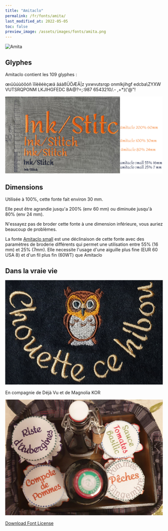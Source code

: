 ```yaml
---
title: "Amitaclo"
permalink: /fr/fonts/amita/
last_modified_at: 2022-05-05
toc: false
preview_image: /assets/images/fonts/amita.png
---
```

![Amita](/assets/images/fonts/amita.png)



## Glyphes
Amitaclo  contient les 109 glyphes :
	
œıüûúùöôóñ
ïîíëêéèçæä
âáàßÜÖÆÄ|z
yxwvutsrqp
onmlkjihgf
edcba\ZYXW
VUTSRQPONM
LKJIHGFEDC
BA@?=;:987
6543210/.-
,+*)('@"!



![Dimensions Amitaclo](/assets/images/fonts/Sizing/amitaclosizing.jpg)

## Dimensions

Utilisée à 100%, cette fonte fait environ 30 mm.

Elle peut être agrandie jusqu'a 200% (env 60 mm) ou diminuée jusqu'à 80% (env 24  mm).

N'essayez pas de broder cette fonte à une dimension inférieure, vous auriez beaucoup de problèmes. 

La fonte [Amitaclo small](https://inkstitch.org/fr/fonts/amitaclo_small/) est une déclinaison de cette fonte avec des paramètres de broderie différents qui permet une utilisation entre 55% (16 mm) et 25% (7mm). Elle necessite l'usage d'une aiguille plus fine (EUR 60 USA 8)  et d'un fil plus fin (60WT) que Amitaclo

## Dans la vraie vie

![Chouette](/assets/images/fonts/amita3.jpg)

En compagnie de Déjà Vu et de Magnolia KOR

![Confiture](/assets/images/fonts/amitadejavumagnolia.jpg)

[Download Font License](https://github.com/inkstitch/inkstitch/tree/main/fonts/amitaclo/LICENSE)
